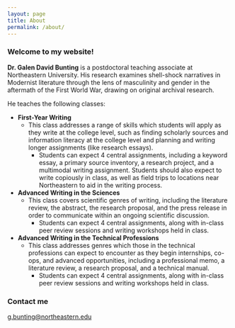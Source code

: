 ```yaml
---
layout: page
title: About
permalink: /about/
---
```


### Welcome to my website!


**Dr. Galen David Bunting** is a postdoctoral teaching associate at Northeastern University. His research examines shell-shock narratives in Modernist literature through the lens of masculinity and gender in the aftermath of the First World War, drawing on original archival research. 

He teaches the following classes: 
* **First-Year Writing**
  * This class addresses a range of skills which students will apply as they write at the college level, such as finding scholarly sources and information literacy at the college level and planning and writing longer assignments (like research essays).
    * Students can expect 4 central assignments, including a keyword essay, a primary source inventory, a research project, and a multimodal writing assignment. Students should also expect to write copiously in class, as well as field trips to locations near Northeastern to aid in the writing process.
* **Advanced Writing in the Sciences** 
  * This class covers scientific genres of writing, including the literature review, the abstract, the research proposal, and the press release in order to communicate within an ongoing scientific discussion.
     * Students can expect 4 central assignments, along with in-class peer review sessions and writing workshops held in class.
* **Advanced Writing in the Technical Professions**
  * This class addresses genres which those in the technical professions can expect to encounter as they begin internships, co-ops, and advanced opportunities, including a professional memo, a literature review, a research proposal, and a technical manual.
    * Students can expect 4 central assignments, along with in-class peer review sessions and writing workshops held in class.

### Contact me

[g.bunting@northeastern.edu](mailto:g.bunting@northeastern.edu)
